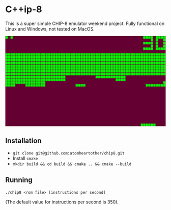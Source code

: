 # C++ip-8
This is a super simple CHIP-8 emulator weekend project.
Fully functional on Linux and Windows, not tested on MacOS.

!["Brick screenshot"](res/screenshot.png?raw=true)

## Installation
- `git clone git@github.com:atomheartother/chip8.git`
- Install `cmake`
- `mkdir build && cd build && cmake .. && cmake --build`

## Running
`./chip8 <rom file> [instructions per second]`

(The default value for instructions per second is 350).